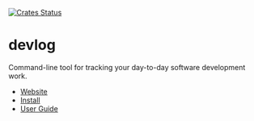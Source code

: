 [![Crates Status](https://img.shields.io/crates/v/devlog.svg)](https://crates.io/crates/devlog)

# devlog
Command-line tool for tracking your day-to-day software development work.

* [Website](https://devlog-cli.org)
* [Install](https://devlog-cli.org/install.html)
* [User Guide](https://devlog-cli.org/guide.html)

